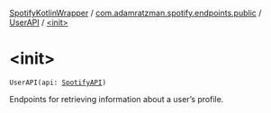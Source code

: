 [SpotifyKotlinWrapper](../../index.md) / [com.adamratzman.spotify.endpoints.public](../index.md) / [UserAPI](index.md) / [&lt;init&gt;](./-init-.md)

# &lt;init&gt;

`UserAPI(api: `[`SpotifyAPI`](../../com.adamratzman.spotify.main/-spotify-a-p-i/index.md)`)`

Endpoints for retrieving information about a user’s profile.

